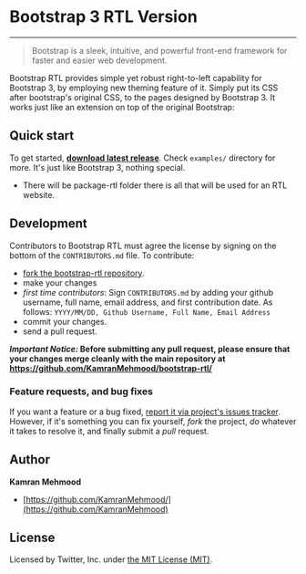 # Bootstrap 3 RTL Version

---



> Bootstrap is a sleek, intuitive, and powerful front-end framework for faster and easier web development.


Bootstrap RTL provides simple yet robust right-to-left capability for Bootstrap 3, by employing new theming feature of it. Simply put its CSS after bootstrap's original CSS, to the pages designed by Bootstrap 3. It works just like an extension on top of the original Bootstrap:

## Quick start

To get started, **[download latest release](https://github.com/KamranMehmood/bootstrap-rtl/releases/latest)**. Check `examples/` directory for more. It's just like Bootstrap 3, nothing special.

- There will be package-rtl folder there is all that will be used for an RTL website.


## Development

Contributors to Bootstrap RTL must agree the license by signing on the bottom of the `CONTRIBUTORS.md` file. To contribute:

- [fork the bootstrap-rtl repository](https://github.com/KamranMehmood/bootstrap-rtl/fork).
- make your changes
- *first time contributors*: Sign `CONTRIBUTORS.md` by adding your github username, full name, email address, and first contribution date. As follows:
    `YYYY/MM/DD, Github Username, Full Name, Email Address`
- commit your changes.
- send a pull request.


***Important Notice:* Before submitting any pull request, please ensure that your changes merge cleanly with the main repository at https://github.com/KamranMehmood/bootstrap-rtl/**


### Feature requests, and bug fixes

If you want a feature or a bug fixed, [report it via project's issues tracker](https://github.com/KamranMehmood/bootstrap-rtl/issues). However, if it's something you can fix yourself, *fork* the project, *do* whatever it takes to resolve it, and finally submit a *pull* request.

## Author

**Kamran Mehmood**

+ [https://github.com/KamranMehmood/](https://github.com/KamranMehmood)


## License

Licensed by Twitter, Inc. under [the MIT License (MIT)](LICENSE.bootstrap).




